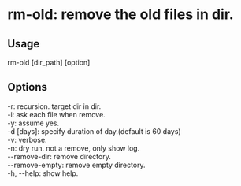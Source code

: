 # rm-old: remove the old files in dir.

## Usage

rm-old [dir_path] [option]

## Options

-r: recursion. target dir in dir.  
-i: ask each file when remove.  
-y: assume yes.  
-d [days]: specify duration of day.(default is 60 days)  
-v: verbose.  
-n: dry run. not a remove, only show log.  
--remove-dir: remove directory.  
--remove-empty: remove empty directory.  
-h, --help: show help.  
